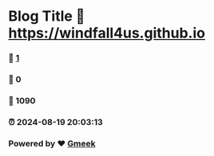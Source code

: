 # Blog Title :link: https://windfall4us.github.io 
### :page_facing_up: [1](https://windfall4us.github.io/tag.html) 
### :speech_balloon: 0 
### :hibiscus: 1090 
### :alarm_clock: 2024-08-19 20:03:13 
### Powered by :heart: [Gmeek](https://github.com/Meekdai/Gmeek)
